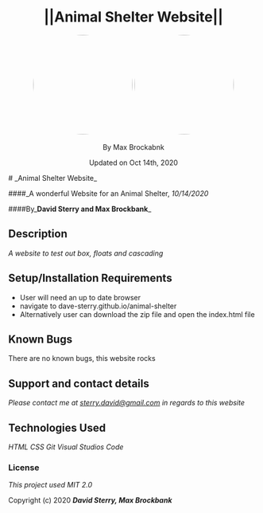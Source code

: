 <h1 align="center">||Animal Shelter Website||</h1>
<div align="center">
<img src="https://github.com/MaxBrockbank.png" width="200px" height="auto" style="border-radius: 100px">
<img src="https://github.com/Dave-Sterry.png" width="200px" height="auto" style="border-radius: 100px">
</div>
<p align="center">By Max Brockabnk</p>
<p align="center">Updated on Oct 14th, 2020</p>
# _Animal Shelter Website_

####_A wonderful Website for an Animal Shelter, _10/14/2020_

####By_**David Sterry and Max Brockbank**_

## Description

_A website to test out box, floats and cascading_

## Setup/Installation Requirements

* User will need an up to date browser
* navigate to dave-sterry.github.io/animal-shelter
* Alternatively user can download the zip file and open the index.html file


## Known Bugs

There are no known bugs, this website rocks

## Support and contact details

_Please contact me at sterry.david@gmail.com in regards to this website_

## Technologies Used

_HTML_
_CSS_
_Git_
_Visual Studios Code_

### License

*This project used MIT 2.0*

Copyright (c) 2020 **_David Sterry, Max Brockbank_**
